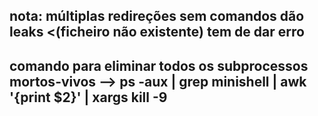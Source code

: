 nota: 
múltiplas redireções sem comandos dão leaks
<(ficheiro não existente) tem de dar erro
--
comando para eliminar todos os subprocessos mortos-vivos
    --> ps -aux | grep minishell | awk '{print $2}' | xargs kill -9
-------------------------------------------------
